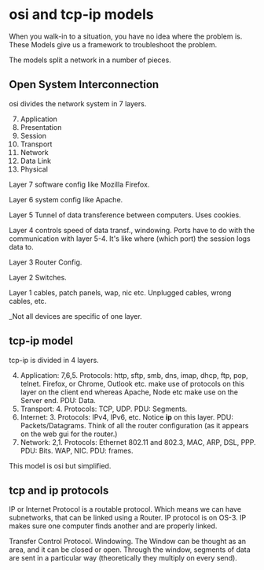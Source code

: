 # osi and tcp-ip models
When you walk-in to a situation, you have no idea where the problem is. These Models give us a framework to troubleshoot the problem.

The models split a network in a number of pieces.

## Open System Interconnection

osi divides the network system in 7 layers.

7. Application
6. Presentation
5. Session
4. Transport
3. Network
2. Data Link
1. Physical

Layer 7 software config like Mozilla Firefox.

Layer 6 system config like Apache.

Layer 5 Tunnel of data transference between computers. Uses cookies.

Layer 4 controls speed of data transf., windowing. Ports have to do with the communication with layer 5-4. It's like where (which port) the session logs data to.

Layer 3 Router Config.

Layer 2 Switches. 

Layer 1 cables, patch panels, wap, nic etc. Unplugged cables, wrong cables, etc. 

_Not all devices are specific of one layer.

## tcp-ip model

tcp-ip is divided in 4 layers.

4. Application: 7,6,5. Protocols: http, sftp, smb, dns, imap, dhcp, ftp, pop, telnet. Firefox, or Chrome, Outlook etc. make use of protocols on this layer on the client end whereas Apache, Node etc make use on the Server end. PDU: Data.
3. Transport: 4. Protocols: TCP, UDP. PDU: Segments. 
2. Internet: 3. Protocols: IPv4, IPv6, etc. Notice **ip** on this layer. PDU: Packets/Datagrams. Think of all the router configuration (as it appears on the web gui for the router.)
1. Network: 2,1. Protocols: Ethernet 802.11 and 802.3,  MAC, ARP, DSL, PPP. PDU: Bits. WAP, NIC. PDU: frames.

This model is osi but simplified. 

## tcp and ip protocols

IP or Internet Protocol is a routable protocol. Which means we can have subnetworks, that can be linked using a Router. 
IP protocol is on OS-3. IP makes sure one computer finds another and are properly linked. 

Transfer Control Protocol. Windowing. The Window can be thought as an area, and it can be closed or open. Through the window, segments of data are sent in a particular way (theoretically they multiply on every send).

